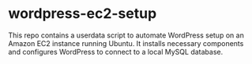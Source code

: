 # wordpress-ec2-setup
This repo contains a userdata script to automate WordPress setup on an Amazon EC2 instance running Ubuntu. It installs necessary components and configures WordPress to connect to a local MySQL database.

